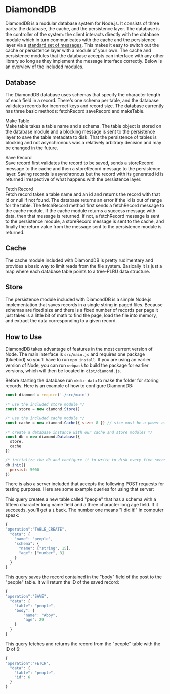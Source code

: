 DiamondDB
=========
DiamondDB is a modular database system for Node.js. It consists of three parts: the database, the cache, and the persistence layer. The database is the controller of the system: the client interacts directly with the database module which in turn communicates with the cache and the persistence layer via a [standard set of messages](https://github.com/incrediblesound/DiamondDB/blob/master/src/common/operations.js). This makes it easy to switch out the cache or persistence layer with a module of your own. The cache and persistence modules that the database accepts can interface with any other library so long as they implement the message interface correctly. Below is an overview of the included modules.

Database
------------
The DiamondDB database uses schemas that specify the character length of each field in a record. There's one schema per table, and the database validates records for incorrect keys and record size. The database currently has three basic methods: fetchRecord saveRecord and makeTable.

Make Table   
Make table takes a table name and a schema. The table object is stored on the database module and a blocking message is sent to the persistence layer to save the table metadata to disk. That the persistence of tables is blocking and not asynchronous was a relatively arbitrary decision and may be changed in the future.

Save Record   
Save record first validates the record to be saved, sends a storeRecord message to the cache and then a storeRecord message to the persistence layer. Saving records is asynchronous but the record with its generated id is returned irrespective of what happens with the persistence layer.

Fetch Record   
Fetch record takes a table name and an id and returns the record with that id or null if not found. The database returns an error if the id is out of range for the table. The fetchRecord method first sends a fetchRecord message to the cache module. If the cache module returns a success message with data, then that message is returned. If not, a fetchRecord message is sent to the persistence module, a storeRecord message is sent to the cache, and finally the return value from the message sent to the persistence module is returned.

Cache
------
The cache module included with DiamondDB is pretty rudimentary and provides a basic way to limit reads from the file system. Basically it is just a map where each database table points to a tree-PLRU data structure.

Store
-----
The persistence module included with DiamondDB is a simple Node.js implementation that saves records in a single string in paged files. Because schemas are fixed size and there is a fixed number of records per page it just takes is a little bit of math to find the page, load the file into memory, and extract the data corresponding to a given record.

How to Use
----------
DiamondDB takes advantage of features in the most current version of Node. The main interface is `src/main.js` and requires one package (bluebird) so you'll have to run `npm install`. If you are using an earlier version of Node, you can run `webpack` to build the package for earlier versions, which will then be located in `dist/diamond.js`.

Before starting the database run `mkdir data` to make the folder for storing records. Here is an example of how to configure DiamondDB:
```javascript
const diamond = require('./src/main')

/* use the included store module */
const store = new diamond.Store()

/* use the included cache module */
const cache = new diamond.Cache({ size: 8 }) // size must be a power of 2

/* create a database instance with our cache and store modules */
const db = new diamond.Database({
  store,
  cache
})

/* initialize the db and configure it to write to disk every five seconds */
db.init({
  persist: 5000
})
```
There is also a server included that accepts the following POST requests for testing purposes. Here are some example queries for using that server:

This query creates a new table called "people" that has a schema with a fifteen character long name field and a three character long age field. If it succeeds, you'll get a `1` back. The number one means "I did it!" in computer speak:
```javascript
{
"operation":"TABLE_CREATE",
  "data": {
    "name": "people",
    "schema": {
      "name": ["string", 15],
      "age": ["number", 3]
    }
  }
}
```

This query saves the record contained in the "body" field of the post to the "people" table. It will return the ID of the saved record:
```javascript
{
"operation":"SAVE",
  "data": {
  	"table": "people",
  	"body": {
  		"name": "Abby",
  		"age": 29
  	}
  }
}
```

This query fetches and returns the record from the "people" table with the ID of 6:
```javascript
{
"operation":"FETCH",
  "data": {
	"table": "people",
	"id": 6
  }
}
```

